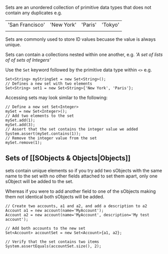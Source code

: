 Sets are an unordered collection of primitive data types that does not contain any duplicates e.g. 

| |   |   |     |
|---|---|---|---|
|'San Francisco'|'New York'|'Paris'|'Tokyo'|
| | | | |
Sets are commonly used to store ID values becuase the value is always unique.

Sets can contain a collections nested within one another, e.g. *'A set of lists of of sets of Integers'*

Use the `Set` keyword followed by the primitive data type within `<>` e.g.
```
Set<String> myStringSet = new Set<String>();
// Defines a new set with two elements
Set<String> set1 = new Set<String>{'New York', 'Paris'};
```

Accessing sets may look similar to the following:
``` apex
// Define a new set Set<Integer> 
mySet = new Set<Integer>(); 
// Add two elements to the set 
mySet.add(1); 
mySet.add(3); 
// Assert that the set contains the integer value we added 
System.assert(mySet.contains(1)); 
// Remove the integer value from the set 
mySet.remove(1);
```

## Sets of [[SObjects & Objects|Objects]] 
sets contain unique elements so if you try add two sObjects with the same name to the set with no other fields attached to set them apart, only one sObject will be added to the set. 

Whereas if you were to add another field to one of the sObjects making them not identical both sObjects will be added.

``` apex
// Create two accounts, a1 and a2, and add a description to a2
Account a1 = new account(name='MyAccount');
Account a2 = new account(name='MyAccount', description='My test account');

// Add both accounts to the new set
Set<Account> accountSet = new Set<Account>{a1, a2};

// Verify that the set contains two items
System.assertEquals(accountSet.size(), 2);
```